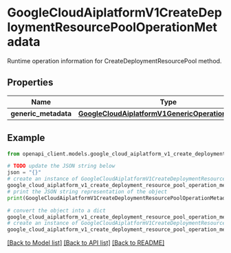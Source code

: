# GoogleCloudAiplatformV1CreateDeploymentResourcePoolOperationMetadata

Runtime operation information for CreateDeploymentResourcePool method.

## Properties

Name | Type | Description | Notes
------------ | ------------- | ------------- | -------------
**generic_metadata** | [**GoogleCloudAiplatformV1GenericOperationMetadata**](GoogleCloudAiplatformV1GenericOperationMetadata.md) |  | [optional] 

## Example

```python
from openapi_client.models.google_cloud_aiplatform_v1_create_deployment_resource_pool_operation_metadata import GoogleCloudAiplatformV1CreateDeploymentResourcePoolOperationMetadata

# TODO update the JSON string below
json = "{}"
# create an instance of GoogleCloudAiplatformV1CreateDeploymentResourcePoolOperationMetadata from a JSON string
google_cloud_aiplatform_v1_create_deployment_resource_pool_operation_metadata_instance = GoogleCloudAiplatformV1CreateDeploymentResourcePoolOperationMetadata.from_json(json)
# print the JSON string representation of the object
print(GoogleCloudAiplatformV1CreateDeploymentResourcePoolOperationMetadata.to_json())

# convert the object into a dict
google_cloud_aiplatform_v1_create_deployment_resource_pool_operation_metadata_dict = google_cloud_aiplatform_v1_create_deployment_resource_pool_operation_metadata_instance.to_dict()
# create an instance of GoogleCloudAiplatformV1CreateDeploymentResourcePoolOperationMetadata from a dict
google_cloud_aiplatform_v1_create_deployment_resource_pool_operation_metadata_from_dict = GoogleCloudAiplatformV1CreateDeploymentResourcePoolOperationMetadata.from_dict(google_cloud_aiplatform_v1_create_deployment_resource_pool_operation_metadata_dict)
```
[[Back to Model list]](../README.md#documentation-for-models) [[Back to API list]](../README.md#documentation-for-api-endpoints) [[Back to README]](../README.md)


